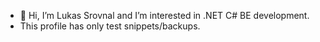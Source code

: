 - 👋 Hi, I’m Lukas Srovnal and I’m interested in .NET C# BE development.
- This profile has only test snippets/backups.
